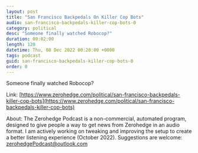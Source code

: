 ```yaml
---
layout: post
title: "San Francisco Backpedals On Killer Cop Bots"
audio: san-francisco-backpedals-killer-cop-bots-0
category: political
desc: "Someone finally watched Robocop?"
duration: 00:02:00
length: 120
datetime: Thu, 08 Dec 2022 00:20:00 +0000
tags: podcast
guid: san-francisco-backpedals-killer-cop-bots-0
order: 0
---
```

Someone finally watched Robocop?

Link: [https://www.zerohedge.com/political/san-francisco-backpedals-killer-cop-bots](https://www.zerohedge.com/political/san-francisco-backpedals-killer-cop-bots)

About: The Zerohedge Podcast is a non-commercial, automated program, designed to give people a way to get news from Zerohedge in an audio format.  I am actively working on tweaking and improving the setup to create a better listening experience (October 2022).  Suggestions are welcome: [zerohedgePodcast@outlook.com](mailto:zerohedgePodcast@outlook.com)